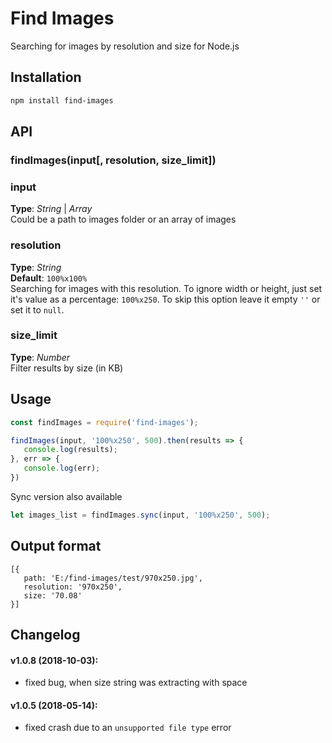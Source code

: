 # Find Images   
Searching for images by resolution and size for Node.js



## Installation
```bash
npm install find-images
```


## API

### findImages(input[, resolution, size_limit])

### input
**Type**: _String_ | _Array_  
Could be a path to images folder or an array of images  


### resolution
**Type**: _String_  
**Default**: `100%x100%`   
Searching for images with this resolution. To ignore width or height, just set it's value as a percentage: `100%x250`. To skip this option leave it empty `''` or set it to `null`.


### size_limit
**Type**: _Number_  
Filter results by size (in KB)  



## Usage
```javascript
const findImages = require('find-images');

findImages(input, '100%x250', 500).then(results => {
   console.log(results);
}, err => {
   console.log(err);
})
```

Sync version also available
```javascript
let images_list = findImages.sync(input, '100%x250', 500);
```


## Output format
```
[{
   path: 'E:/find-images/test/970x250.jpg',
   resolution: '970x250',
   size: '70.08' 
}]
```




## Changelog 
#### v1.0.8 (2018-10-03):
- fixed bug, when size string was extracting with space

#### v1.0.5 (2018-05-14):
- fixed crash due to an `unsupported file type` error
